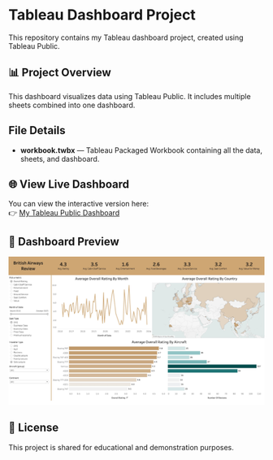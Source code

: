 # Tableau Dashboard Project

This repository contains my Tableau dashboard project, created using Tableau Public.

## 📊 Project Overview
This dashboard visualizes data using Tableau Public. It includes multiple sheets combined into one dashboard.

## File Details
- **workbook.twbx** — Tableau Packaged Workbook containing all the data, sheets, and dashboard.

## 🌐 View Live Dashboard
You can view the interactive version here:  
👉 [My Tableau Public Dashboard](https://public.tableau.com/app/profile/prateek.kumar4029/viz/complete_british_airways_reviews_DA/Dashboard1)

## 🗾 Dashboard Preview
![Dashboard Preview](thumbnail.png)

## 📄 License
This project is shared for educational and demonstration purposes.
